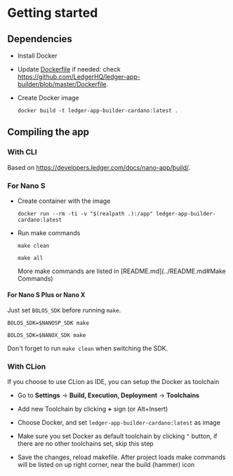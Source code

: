 # Getting started

## Dependencies

- Install Docker
- Update [Dockerfile](../Dockerfile) if needed: check https://github.com/LedgerHQ/ledger-app-builder/blob/master/Dockerfile.
- Create Docker image

  `docker build -t ledger-app-builder-cardano:latest .`


## Compiling the app

### With CLI

Based on https://developers.ledger.com/docs/nano-app/build/.

### For Nano S

- Create container with the image

  `docker run --rm -ti -v "$(realpath .):/app" ledger-app-builder-cardano:latest`

- Run make commands

  `make clean`

  `make all`

  More make commands are listed in [README.md](../README.md#Make Commands)

#### For Nano S Plus or Nano X

Just set `BOLOS_SDK` before running `make`.

  `BOLOS_SDK=$NANOSP_SDK make`

  `BOLOS_SDK=$NANOX_SDK make`

Don't forget to run `make clean` when switching the SDK.

### With CLion

If you choose to use CLion as IDE, you can setup the Docker as toolchain
- Go to **Settings** -> **Build, Execution, Deployment** -> **Toolchains**

- Add new Toolchain by clicking **+** sign (or Alt+Insert)

- Choose Docker, and set `ledger-app-builder-cardano:latest` as image

- Make sure you set Docker as default toolchain by clicking `^` button, if there are no other toolchains set, skip this
step

- Save the changes, reload makefile. After project loads make commands will be listed on up right corner, near the build (hammer) icon
